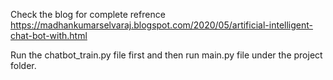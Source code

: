 Check the blog for complete refrence
https://madhankumarselvaraj.blogspot.com/2020/05/artificial-intelligent-chat-bot-with.html

Run the chatbot_train.py file first and then run main.py file under the project folder.

